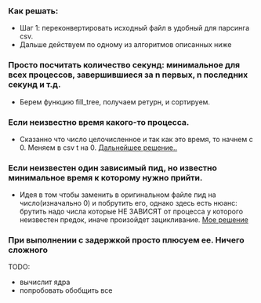 ### Как решать:
- Шаг 1: переконвертировать исходный файл в удобный для парсинга csv.
- Дальше действуем по одному из алгоритмов описанных ниже

### Просто посчитать количество секунд: минимальное для всех процессов, завершившиеся за n первых, n последних секунд и т.д.
- Берем функцию fill_tree, получаем ретурн, и сортируем.

### Если неизвестно время какого-то процесса.
- Сказанно что число целочисленное и так как это время, то начнем с 0. Меняем в csv t на 0. [Дальнейшее решение..](./time_process.py)

### Если неизвестен один зависимый пид, но известно минимальное время к которому нужно прийти. 
- Идея в том чтобы заменить в оригинальном файле пид на число(изначально 0) и побрутить его, однако здесь есть нюанс: брутить надо числа которые НЕ ЗАВИСЯТ от процесса у которого неизвестен предок, иначе произойдет зацикливание. [Мое решение](./process_pid.py)

### При выполнении с задержкой просто плюсуем ее. Ничего сложного

TODO:
- вычислит ядра
- попробовать обобщить все
